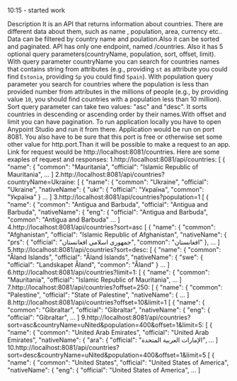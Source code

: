 10:15 - started work

Description
It is an API that returns information about countries. There are different data about them, such as name , population, area, currency etc.. Data can be filtered by country name and poulation.Also it can be sorted and paginated. API has only one endpoint, named /countries. Also it has 5 optional query parameters(countryName, population, sort, offset, limit). With query parameter countryName you can search for countries names that contains string from attributes (e.g., providing `st` as attribute you could find `Estonia`, providing `Sp` you could find `Spain`). With population query parameter you search for countries where the population is less than provided number from attributes in the millions of people (e.g., by providing value `10`, you should find countries with a population less than 10 million). Sort query parameter can take two values: "asc" and "desc". It sorts countries in descending or ascending order by their names.With offset and limit you can have pagination. 
To run application locally you have to open Anypoint Studio and run it from there. Application would be run on port 8081. You also have
to be sure that this port is free or otherwise set some other value for http.port.Than it will be possible to make a request to an app.
Link for request would be http://localhost:8081/countries. 
Here are some exaples of request and responses:
1.http://localhost:8081/api/countries:
[
    {
        "name": {
            "common": "Mauritania",
            "official": "Islamic Republic of Mauritania",
    ...
]
2.http://localhost:8081/api/countries?countryName=Ukraine:
[
    {
        "name": {
            "common": "Ukraine",
            "official": "Ukraine",
            "nativeName": {
                "ukr": {
                    "official": "Україна",
                    "common": "Україна"
                }
  ...
]
3.http://localhost:8081/api/countries?population=1
[
    {
        "name": {
            "common": "Antigua and Barbuda",
            "official": "Antigua and Barbuda",
            "nativeName": {
                "eng": {
                    "official": "Antigua and Barbuda",
                    "common": "Antigua and Barbuda"
    ...
]
4.http://localhost:8081/api/countries?sort=asc
[
    {
        "name": {
            "common": "Afghanistan",
            "official": "Islamic Republic of Afghanistan",
            "nativeName": {
                "prs": {
                    "official": "جمهوری اسلامی افغانستان",
                    "common": "افغانستان"
                },
  ...
]
5.http://localhost:8081/api/countries?sort=desc:
[
    {
        "name": {
            "common": "Åland Islands",
            "official": "Åland Islands",
            "nativeName": {
                "swe": {
                    "official": "Landskapet Åland",
                    "common": "Åland"
                }
  ...
]
6.http://localhost:8081/api/countries?limit=1:
[
    {
        "name": {
            "common": "Mauritania",
            "official": "Islamic Republic of Mauritania",
    ...
]
7.http://localhost:8081/api/countries?offset=250:
[
    {
        "name": {
            "common": "Palestine",
            "official": "State of Palestine",
            "nativeName": {
  ...
]
8.http://localhost:8081/api/countries?offset=10&limit=1
[
    {
        "name": {
            "common": "Gibraltar",
            "official": "Gibraltar",
            "nativeName": {
                "eng": {
                    "official": "Gibraltar",
  ...
]
9.http://localhost:8081/api/countries?sort=asc&countryName=uNited&population=400&offset=1&limit=5:
[
    {
        "name": {
            "common": "United Arab Emirates",
            "official": "United Arab Emirates",
            "nativeName": {
                "ara": {
                    "official": "الإمارات العربية المتحدة",
   ...
]
10.http://localhost:8081/api/countries?sort=desc&countryName=uNited&population=400&offset=1&limit=5
[
    {
        "name": {
            "common": "United States",
            "official": "United States of America",
            "nativeName": {
                "eng": {
                    "official": "United States of America",
    ...
]

